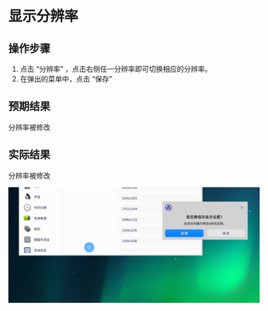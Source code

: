 # 显示分辨率

## 操作步骤

1. 点击 “分辨率” ，点击右侧任一分辨率即可切换相应的分辨率。
2. 在弹出的菜单中，点击 “保存”

## 预期结果

分辨率被修改

## 实际结果

分辨率被修改

![显示分辨率.png](../img/显示分辨率.png)
